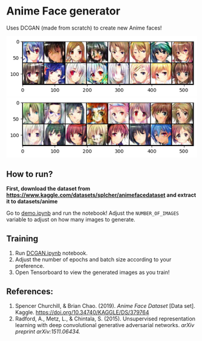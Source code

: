 # Anime Face generator

Uses DCGAN (made from scratch) to create new Anime faces!



![Sample output](./images/output1.png)
![Sample output](./images/output2.png)


## How to run?
**First, download the dataset from https://www.kaggle.com/datasets/splcher/animefacedataset and extract it to datasets/anime**

Go to [demo.ipynb](./demo.ipynb) and run the notebook! Adjust the `NUMBER_OF_IMAGES` variable to adjust on how many images to generate.

## Training
1) Run [DCGAN.ipynb](./DCGAN.ipynb) notebook.
2) Adjust the number of epochs and batch size according to your preference.
3) Open Tensorboard to view the generated images as you train!
   
## References:
1) Spencer Churchill, &amp; Brian Chao. (2019). <i>Anime Face Dataset</i> [Data set]. Kaggle. https://doi.org/10.34740/KAGGLE/DS/379764
2) Radford, A., Metz, L., & Chintala, S. (2015). Unsupervised representation learning with deep convolutional generative adversarial networks. *arXiv preprint arXiv:1511.06434.*